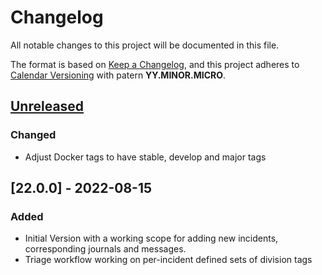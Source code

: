 # Changelog

All notable changes to this project will be documented in this file.

The format is based on [Keep a Changelog](https://keepachangelog.com/en/1.0.0/),
and this project adheres to [Calendar Versioning](https://calver.org/) with patern **YY.MINOR.MICRO**.

## [Unreleased]

### Changed

- Adjust Docker tags to have stable, develop and major tags

## [22.0.0] - 2022-08-15

### Added

- Initial Version with a working scope for adding new incidents, corresponding journals and messages.
- Triage workflow working on per-incident defined sets of division tags

[unreleased]: https://github.com/f-eld-ch/sitrep/compare/v1.0.0...HEAD
